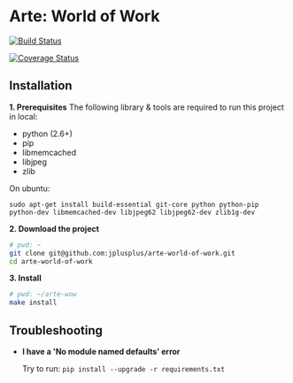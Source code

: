 # Arte: World of Work
[![Build Status](https://travis-ci.org/jplusplus/arte-world-of-work.png?branch=master)](https://travis-ci.org/jplusplus/arte-world-of-work)

[![Coverage Status](https://coveralls.io/repos/jplusplus/arte-world-of-work/badge.png?branch=master)](https://coveralls.io/r/jplusplus/arte-world-of-work?branch=master) 

## Installation
**1. Prerequisites**
The following library & tools are required to run this project in local:
- python (2.6+)
- pip
- libmemcached
- libjpeg
- zlib

On ubuntu:
```
sudo apt-get install build-essential git-core python python-pip python-dev libmemcached-dev libjpeg62 libjpeg62-dev zlib1g-dev
``` 

**2. Download the project**

```bash
# pwd: ~
git clone git@github.com:jplusplus/arte-world-of-work.git 
cd arte-world-of-work
``` 

**3. Install** 
```bash
# pwd: ~/arte-wow
make install
```

## Troubleshooting 
- **I have a 'No module named defaults' error**
  
  Try to run: `pip install --upgrade -r requirements.txt`
